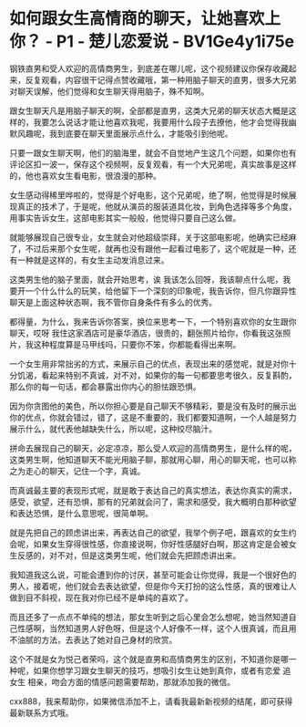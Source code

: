 # 如何跟女生高情商的聊天，让她喜欢上你？ - P1 - 楚儿恋爱说 - BV1Ge4y1i75e

钢铁直男和受人欢迎的高情商男生，到底差在哪儿呢，这个视频建议你保存收藏起来，反复观看，内容很干记得点赞收藏哦，第一种用脑子聊天的直男，很多大兄弟对聊天误解，他们觉得和女生聊天得用脑子，殊不知啊。

跟女生聊天凡是用脑子聊天的啊，全部都是直男，这类大兄弟的聊天状态大概是这样的，我要怎么说话才能让他喜欢我呢，我要用什么段子去撩他，他才会觉得我幽默风趣呢，我到底要在聊天里面展示点什么，才能吸引到他呢。

只要一跟女生聊天啊，他们的脑海里，就会不自觉地产生这几个问题，如果你也有评论区扣一波一，保存这个视频啊，反复观看，有一个大兄弟呢，真实故事是这样的，他也喜欢女生看电影，很浪漫的那种。

女生感动得稀里哗啦的，觉得是个好电影，这个兄弟呢，绝了啊，他觉得是时候展现真正的技术了，于是呢，他就从演员的服装道具化妆，到角色选择等多个角度，用事实告诉女生，这部电影其实一般般，他觉得只要自己这么做。

就能够展现自己很专业，女生就会对他超级崇拜，关于这部电影呢，他确实已经麻了，不过后来那个女生呢，就再也没有跟他一起看过电影了，这个呢就是一种，还有一种就是这样的，有女生主动发消息过来。

这类男生他的脑子里面，就会开始思考，诶 我该怎么回呀，我该聊点什么呢，我要开一个什么什么的玩笑，给他留下一个深刻的印象呢，我告诉你，但凡你跟异性聊天是上面这种状态啊，我不管你自身条件有多么的优秀。

都得量，为什么，我来告诉你答案，换位来思考一下，一个特别喜欢你的女生跟你聊天，哎呀 我住这家酒店可是豪华酒店，很贵的，翻张照片给你，你看我这张照片，我这种程度算是马甲线吗，只要你不笨，你都能看得出来啊。

一个女生用非常拙劣的方式，来展示自己的优点，表现出来的感觉呢，就是对你十分饥渴，看起来特别不真诚，对不对，如果你的每一句都要思考很久，反复斟酌，那么你的每一句话，都会暴露出你内心的胆怯跟恐惧。

因为你贪图他的美色，所以你担心要是自己聊天不够精彩，要是没有及时的展示出你的优点，你就会错过，错了，这是不重要的，我们都要知道啊，一个人越是努力展示什么，就代表他越缺失什么，所以呢，这种绞尽脑汁。

拼命去展现自己的聊天，必定凉凉，那么受人欢迎的高情商男生，是什么样的呢，这类男生啊，他知道聊天不能光用脑子聊，那就用心聊，用心的聊天呢，也可以称之为走心的聊天，记住一个字，真诚。

而真诚最主要的表现形式呢，就是敢于表达自己的真实想法，表达你真实的需求，感受，欲望，还有恐惧，那有的兄弟就会问了，需求和感受，我大概明白那种欲望和表达恐惧，是什么意思呢，很简单啊。

就是先把自己的顾虑讲出来，再表达自己的欲望，我举个例子吧，跟喜欢的女生约会呢，如果女生穿得很性感，你直接说啊，你好性感腿好白啊，那这肯定是会被女生反感的，对不对，但是这类男生呢，他们就会先把顾虑讲出来。

我知道我这么说，可能会遭到你的讨厌，甚至可能会让你觉得，我是一个很好色的男人，接着呢，他们就会去表达欲望，但是你今天打扮的这么性感，真的很难让人做到目不斜视，现在我对你已经不是单纯的喜欢了。

而且还多了一点点不单纯的想法，那女生听到之后心里会怎么想呢，她当然知道自己性感啊，当然知道男人好色呀，但是这个人好像不一样，这个人很真诚，而且用不油腻的方法，去表达了她对自己身材的欣赏。

这个不就是女为悦己者荣吗，这个就是直男和高情商男生的区别，不知道你是哪一种呢，如果你想学习跟女生聊天的技巧，想吸引女生让她到真你，或者有恋爱 追女生 相亲，吻会方面的情感问题需要帮助，那就添加我的微信。

cxx888，我来帮助你，如果微信添加不上，请看我最新新视频的结尾，即可获得最新联系方式哦。